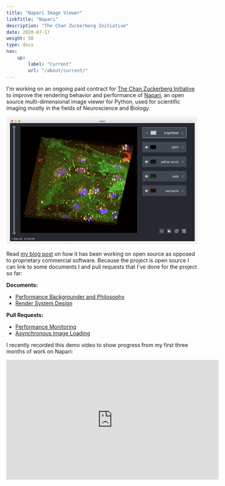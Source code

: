 ```yaml
---
title: "Napari Image Viewer"
linkTitle: "Napari"
description: "The Chan Zuckerberg Initiative"
date: 2020-07-17
weight: 50
type: docs
nav:
    up:
        label: "Current"
        url: "/about/current/"
---
```


I'm working on an ongoing paid contract for [The Chan Zuckerberg
Initiative](https://chanzuckerberg.com/) to improve the rendering behavior
and performance of [Napari](https://napari.org/), an open source
multi-dimensional image viewer for Python, used for scientific imaging
mostly in the fields of Neuroscience and Biology.

![Napari Screenshot](napari.jpg)

Read [my blog post](/blog/2020/08/02/open-source/) on how it has been
working on open source as opposed to proprietary commercial software.
Because the project is open source I can link to some documents I and pull
requests that I've done for the project so far:

**Documents:**
* [Performance Backgrounder and Philosophy](https://napari.org/docs/explanations/performance.html)
* [Render System Design](https://napari.org/docs/explanations/rendering.html)

**Pull Requests:**
* [Performance Monitoring](https://github.com/napari/napari/pull/1453)
* [Asynchronous Image Loading](https://github.com/napari/napari/pull/1510)


I recently recorded this demo video to show progress from my first three
months of work on Napari:

<iframe width="560" height="315" src="https://www.youtube.com/embed/Jlm_jGRwH2Y" frameborder="0" allow="accelerometer; autoplay; encrypted-media; gyroscope; picture-in-picture" allowfullscreen></iframe>
